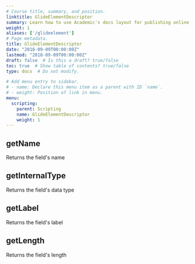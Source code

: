 ```yaml
---
# Course title, summary, and position.
linktitle: GlideElementDescriptor
summary: Learn how to use Academic's docs layout for publishing online courses, software documentation, and tutorials.
weight: 1
aliases: ['/glideelement']
# Page metadata.
title: GlideElementDescriptor
date: "2018-09-09T00:00:00Z"
lastmod: "2018-09-09T00:00:00Z"
draft: false  # Is this a draft? true/false
toc: true  # Show table of contents? true/false
type: docs  # Do not modify.

# Add menu entry to sidebar.
# - name: Declare this menu item as a parent with ID `name`.
# - weight: Position of link in menu.
menu:
  scripting:
    parent: Scripting
    name: GlideElementDescriptor
    weight: 1
---
```




## getName
 Returns the field's name
## getInternalType
 Returns the field's data type
## getLabel
 Returns the field's label
## getLength
 Returns the field's length
